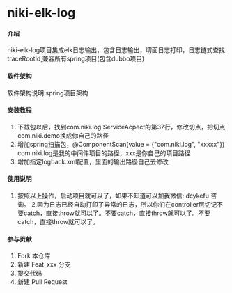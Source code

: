 # niki-elk-log

#### 介绍
niki-elk-log项目集成elk日志输出，包含日志输出，切面日志打印，日志链式查找traceRootId,兼容所有spring项目(包含dubbo项目)

#### 软件架构
软件架构说明:spring项目架构


#### 安装教程

1. 下载包以后，找到com.niki.log.ServiceAcpect的第37行，修改切点，把切点com.niki.demo换成你自己的路径
2. 增加spring扫描包，@ComponentScan(value = {"com.niki.log", "xxxxx"}) com.niki.log是我的中间件项目的路径，xxx是你自己的项目路径
3. 增加指定logback.xml配置，里面的输出路径自己去修改

#### 使用说明

1. 按照以上操作，启动项目就可以了，如果不知道可以加我微信: dcykefu 咨询。
2,因为日志已经自动打印了异常的日志，所以你们在controller层切记不要catch，直接throw就可以了。不要catch，直接throw就可以了。不要catch，直接throw就可以了。

#### 参与贡献

1. Fork 本仓库
2. 新建 Feat_xxx 分支
3. 提交代码
4. 新建 Pull Request


